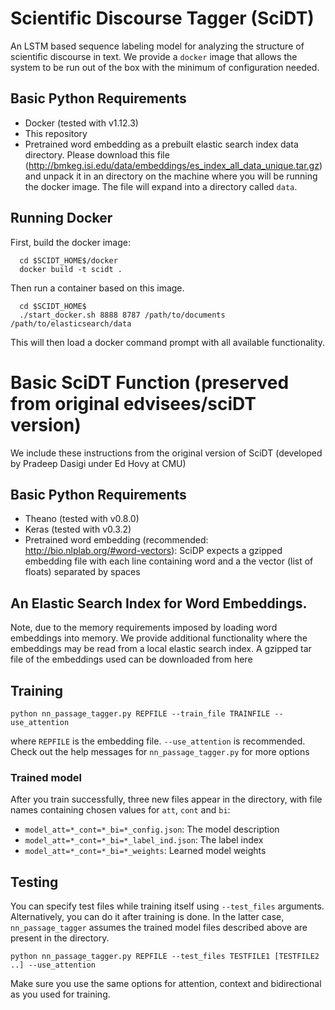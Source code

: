 # Scientific Discourse Tagger (SciDT) 

An LSTM based sequence labeling model for analyzing the structure of scientific discourse in text. We provide a `docker` image that allows the system to be run out of the box with the minimum of configuration needed. 

## Basic Python Requirements 
* Docker (tested with v1.12.3)
* This repository
* Pretrained word embedding as a prebuilt elastic search index data directory. Please download this file (http://bmkeg.isi.edu/data/embeddings/es_index_all_data_unique.tar.gz) and unpack it in an directory on the machine where you will be running the docker image. The file will expand into a directory called `data`. 

## Running Docker

First, build the docker image:

```
  cd $SCIDT_HOME$/docker
  docker build -t scidt .
```
Then run a container based on this image. 
```
  cd $SCIDT_HOME$
  ./start_docker.sh 8888 8787 /path/to/documents /path/to/elasticsearch/data
```
This will then load a docker command prompt with all available functionality. 

# Basic SciDT Function (preserved from original edvisees/sciDT version)

We include these instructions from the original version of SciDT (developed by Pradeep Dasigi under Ed Hovy at CMU)

## Basic Python Requirements 
* Theano (tested with v0.8.0)
* Keras (tested with v0.3.2)
* Pretrained word embedding (recommended: http://bio.nlplab.org/#word-vectors): SciDP expects a gzipped embedding file with each line containing word and a the vector (list of floats) separated by spaces

## An Elastic Search Index for Word Embeddings. 

Note, due to the memory requirements imposed by loading word embeddings into memory. We provide additional functionality where the embeddings may be read from a local elastic search index. A gzipped tar file of the embeddings used can be downloaded from here   




## Training
```
python nn_passage_tagger.py REPFILE --train_file TRAINFILE --use_attention
```
where `REPFILE` is the embedding file. `--use_attention` is recommended. Check out the help messages for `nn_passage_tagger.py` for more options

### Trained model
After you train successfully, three new files appear in the directory, with file names containing chosen values for `att`, `cont` and `bi`:
* `model_att=*_cont=*_bi=*_config.json`: The model description
* `model_att=*_cont=*_bi=*_label_ind.json`: The label index
* `model_att=*_cont=*_bi=*_weights`: Learned model weights

## Testing
You can specify test files while training itself using `--test_files` arguments. Alternatively, you can do it after training is done. In the latter case, `nn_passage_tagger` assumes the trained model files described above are present in the directory.
```
python nn_passage_tagger.py REPFILE --test_files TESTFILE1 [TESTFILE2 ..] --use_attention
```
Make sure you use the same options for attention, context and bidirectional as you used for training.
